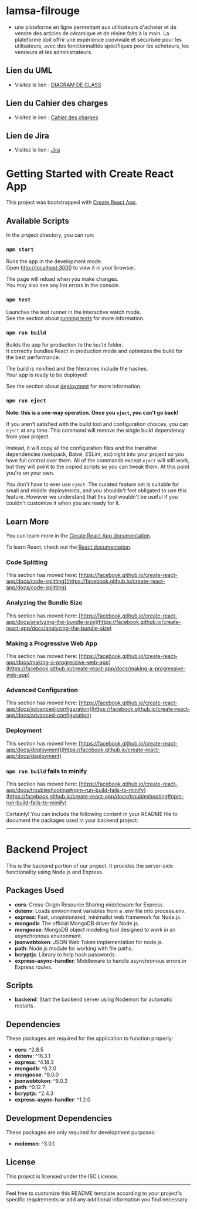 # lamsa-filrouge
* une plateforme en ligne permettant aux utilisateurs d'acheter et de vendre des articles de céramique et de résine faits à la main. La plateforme doit offrir une expérience conviviale et sécurisée pour les utilisateurs, avec des fonctionnalités spécifiques pour les acheteurs, les vendeurs et les administrateurs.


## Lien du UML
* Visitez le lien : [DIAGRAM DE CLASS](https://lucid.app/lucidchart/1d4fd1c2-c7d5-4902-a767-e992267d5c09/edit?viewport_loc=-229%2C185%2C2245%2C1075%2C0_0&invitationId=inv_c8b57c1e-6d74-42a0-a27b-4793836b310c)

## Lien du Cahier des charges
* Visitez le lien : [Cahier des charges](https://docs.google.com/document/d/1yEnPyHRT1PVSiL_GfHfN1zpzbKYQAT-Gj1vusfZx_YE/edit?usp=sharing)

## Lien de Jira
* Visitez le lien : [Jira](https://ikram-mahfoud.atlassian.net/jira/software/projects/LAM/boards/4)


# Getting Started with Create React App

This project was bootstrapped with [Create React App](https://github.com/facebook/create-react-app).

## Available Scripts

In the project directory, you can run:

### `npm start`

Runs the app in the development mode.\
Open [http://localhost:3000](http://localhost:3000) to view it in your browser.

The page will reload when you make changes.\
You may also see any lint errors in the console.

### `npm test`

Launches the test runner in the interactive watch mode.\
See the section about [running tests](https://facebook.github.io/create-react-app/docs/running-tests) for more information.

### `npm run build`

Builds the app for production to the `build` folder.\
It correctly bundles React in production mode and optimizes the build for the best performance.

The build is minified and the filenames include the hashes.\
Your app is ready to be deployed!

See the section about [deployment](https://facebook.github.io/create-react-app/docs/deployment) for more information.

### `npm run eject`

**Note: this is a one-way operation. Once you `eject`, you can't go back!**

If you aren't satisfied with the build tool and configuration choices, you can `eject` at any time. This command will remove the single build dependency from your project.

Instead, it will copy all the configuration files and the transitive dependencies (webpack, Babel, ESLint, etc) right into your project so you have full control over them. All of the commands except `eject` will still work, but they will point to the copied scripts so you can tweak them. At this point you're on your own.

You don't have to ever use `eject`. The curated feature set is suitable for small and middle deployments, and you shouldn't feel obligated to use this feature. However we understand that this tool wouldn't be useful if you couldn't customize it when you are ready for it.

## Learn More

You can learn more in the [Create React App documentation](https://facebook.github.io/create-react-app/docs/getting-started).

To learn React, check out the [React documentation](https://reactjs.org/).

### Code Splitting

This section has moved here: [https://facebook.github.io/create-react-app/docs/code-splitting](https://facebook.github.io/create-react-app/docs/code-splitting)

### Analyzing the Bundle Size

This section has moved here: [https://facebook.github.io/create-react-app/docs/analyzing-the-bundle-size](https://facebook.github.io/create-react-app/docs/analyzing-the-bundle-size)

### Making a Progressive Web App

This section has moved here: [https://facebook.github.io/create-react-app/docs/making-a-progressive-web-app](https://facebook.github.io/create-react-app/docs/making-a-progressive-web-app)

### Advanced Configuration

This section has moved here: [https://facebook.github.io/create-react-app/docs/advanced-configuration](https://facebook.github.io/create-react-app/docs/advanced-configuration)

### Deployment

This section has moved here: [https://facebook.github.io/create-react-app/docs/deployment](https://facebook.github.io/create-react-app/docs/deployment)

### `npm run build` fails to minify

This section has moved here: [https://facebook.github.io/create-react-app/docs/troubleshooting#npm-run-build-fails-to-minify](https://facebook.github.io/create-react-app/docs/troubleshooting#npm-run-build-fails-to-minify)


Certainly! You can include the following content in your README file to document the packages used in your backend project:

---

# Backend Project

This is the backend portion of our project. It provides the server-side functionality using Node.js and Express.

## Packages Used

- **cors**: Cross-Origin Resource Sharing middleware for Express.
- **dotenv**: Loads environment variables from a .env file into process.env.
- **express**: Fast, unopinionated, minimalist web framework for Node.js.
- **mongodb**: The official MongoDB driver for Node.js.
- **mongoose**: MongoDB object modeling tool designed to work in an asynchronous environment.
- **jsonwebtoken**: JSON Web Token implementation for node.js.
- **path**: Node.js module for working with file paths.
- **bcryptjs**: Library to help hash passwords.
- **express-async-handler**: Middleware to handle asynchronous errors in Express routes.

## Scripts

- **backend**: Start the backend server using Nodemon for automatic restarts.

## Dependencies

These packages are required for the application to function properly:

- **cors**: ^2.8.5
- **dotenv**: ^16.3.1
- **express**: ^4.18.3
- **mongodb**: ^6.2.0
- **mongoose**: ^8.0.0
- **jsonwebtoken**: ^9.0.2
- **path**: ^0.12.7
- **bcryptjs**: ^2.4.3
- **express-async-handler**: ^1.2.0

## Development Dependencies

These packages are only required for development purposes:

- **nodemon**: ^3.0.1

## License

This project is licensed under the ISC License.

---

Feel free to customize this README template according to your project's specific requirements or add any additional information you find necessary.
